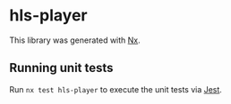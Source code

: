 # hls-player

This library was generated with [Nx](https://nx.dev).

## Running unit tests

Run `nx test hls-player` to execute the unit tests via [Jest](https://jestjs.io).
